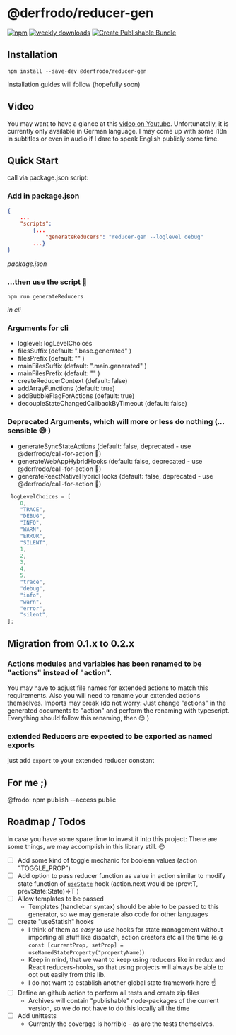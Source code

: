 # @derfrodo/reducer-gen

[![npm](https://img.shields.io/npm/v/@derfrodo/reducer-gen)](https://www.npmjs.com/package/@derfrodo/reducer-gen)
[![weekly downloads](https://img.shields.io/npm/dw/@derfrodo/reducer-gen)](https://www.npmjs.com/package/@derfrodo/reducer-gen)
[![Create Publishable Bundle](https://github.com/derfrodo/reducer-gen/actions/workflows/createPublishableBundle.yml/badge.svg)](https://github.com/derfrodo/reducer-gen/actions/workflows/createPublishableBundle.yml)

## Installation

```
npm install --save-dev @derfrodo/reducer-gen
```

Installation guides will follow (hopefully soon)


## Video

You may want to have a glance at this [video on Youtube](https://youtu.be/OyKXr7mQXZg). Unfortunatelly, it is currently only available in German language. I may come up with some i18n in subtitles or even in audio if I dare to speak English publicly some time.

## Quick Start

call via package.json script:

### Add in package.json

```json
{
    ...
    "scripts":
        {...
            "generateReducers": "reducer-gen --loglevel debug"
        ...}
}
```

_package.json_

### ...then use the script 🎉

```cli
npm run generateReducers
```

_in cli_

### Arguments for cli

- loglevel: logLevelChoices
- filesSuffix (default: ".base.generated" )
- filesPrefix (default: "" )
- mainFilesSuffix (default: ".main.generated" )
- mainFilesPrefix (default: "" )
- createReducerContext (default: false)
- addArrayFunctions (default: true)
- addBubbleFlagForActions (default: true)
- decoupleStateChangedCallbackByTimeout (default: false)

### Deprecated Arguments, which will more or less do nothing (... sensible 😅 )

- generateSyncStateActions (default: false, deprecated - use @derfrodo/call-for-action 🤗)
- generateWebAppHybridHooks (default: false, deprecated - use @derfrodo/call-for-action 🤗)
- generateReactNativeHybridHooks (default: false, deprecated - use @derfrodo/call-for-action 🤗)

``` javascript
 logLevelChoices = [
    0,
    "TRACE",
    "DEBUG",
    "INFO",
    "WARN",
    "ERROR",
    "SILENT",
    1,
    2,
    3,
    4,
    5,
    "trace",
    "debug",
    "info",
    "warn",
    "error",
    "silent",
];
```

## Migration from 0.1.x to 0.2.x

### Actions modules and variables has been renamed to be "actions" instead of "action".

You may have to adjust file names for extended actions to match this requirements. Also you will need to rename your extended actions themselves.
Imports may break (do not worry: Just change "actions" in the generated documents to "action" and perform the renaming with typescript. Everything should follow this renaming, then 😊 )

### extended Reducers are expected to be exported as named exports

just add `export` to your extended reducer constant

## For me ;)

@frodo: npm publish --access public

## Roadmap / Todos

In case you have some spare time to invest it into this project: There are some things, we may accomplish in this library still. 😎

- [ ] Add some kind of toggle mechanic for boolean values (action "TOGGLE_PROP")
- [ ] Add option to pass reducer function as value in action similar to modify state function of [```useState```](https://reactjs.org/docs/hooks-state.html) hook (action.next would be (prev:T, prevState:State)=>T )
- [ ] Allow templates to be passed
  - Templates (handlebar syntax) should be able to be passed to this generator, so we may generate also code for other languages
- [ ] create "useStatish" hooks
  - I think of them as _easy to use_ hooks for state management without importing all stuff like dispatch, action creators etc all the time (e.g ```const [currentProp, setProp] = useNamedStateProperty("propertyName)```)
  - Keep in mind, that we want to keep using reducers like in redux and React reducers-hooks, so that using projects will always be able to opt out easily from this lib.
  - I do not want to establish another global state framework here ☝
- [ ] Define an github action to perform all tests and create zip files
  - Archives will contain "publishable" node-packages of the current version, so we do not have to do this locally all the time
- [ ] Add unittests
  - Currently the coverage is horrible - as are the tests themselves.
